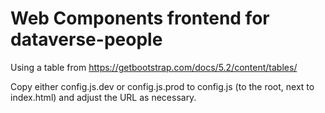 # Web Components frontend for dataverse-people

Using a table from https://getbootstrap.com/docs/5.2/content/tables/

Copy either config.js.dev or config.js.prod to config.js (to the root, next to index.html) and adjust the URL as necessary.
